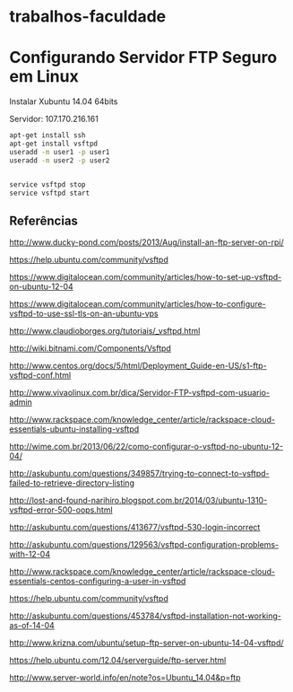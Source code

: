 trabalhos-faculdade
===================


# Configurando Servidor FTP Seguro em Linux




Instalar Xubuntu 14.04 64bits

Servidor: 107.170.216.161



```bash
apt-get install ssh
apt-get install vsftpd
useradd -m user1 -p user1
useradd -m user2 -p user2


service vsftpd stop
service vsftpd start
```





## Referências


http://www.ducky-pond.com/posts/2013/Aug/install-an-ftp-server-on-rpi/

https://help.ubuntu.com/community/vsftpd

https://www.digitalocean.com/community/articles/how-to-set-up-vsftpd-on-ubuntu-12-04

https://www.digitalocean.com/community/articles/how-to-configure-vsftpd-to-use-ssl-tls-on-an-ubuntu-vps

http://www.claudioborges.org/tutoriais/_vsftpd.html

http://wiki.bitnami.com/Components/Vsftpd

http://www.centos.org/docs/5/html/Deployment_Guide-en-US/s1-ftp-vsftpd-conf.html

http://www.vivaolinux.com.br/dica/Servidor-FTP-vsftpd-com-usuario-admin

http://www.rackspace.com/knowledge_center/article/rackspace-cloud-essentials-ubuntu-installing-vsftpd

http://wime.com.br/2013/06/22/como-configurar-o-vsftpd-no-ubuntu-12-04/

http://askubuntu.com/questions/349857/trying-to-connect-to-vsftpd-failed-to-retrieve-directory-listing

http://lost-and-found-narihiro.blogspot.com.br/2014/03/ubuntu-1310-vsftpd-error-500-oops.html

http://askubuntu.com/questions/413677/vsftpd-530-login-incorrect

http://askubuntu.com/questions/129563/vsftpd-configuration-problems-with-12-04

http://www.rackspace.com/knowledge_center/article/rackspace-cloud-essentials-centos-configuring-a-user-in-vsftpd

https://help.ubuntu.com/community/vsftpd

http://askubuntu.com/questions/453784/vsftpd-installation-not-working-as-of-14-04

http://www.krizna.com/ubuntu/setup-ftp-server-on-ubuntu-14-04-vsftpd/

https://help.ubuntu.com/12.04/serverguide/ftp-server.html

http://www.server-world.info/en/note?os=Ubuntu_14.04&p=ftp


